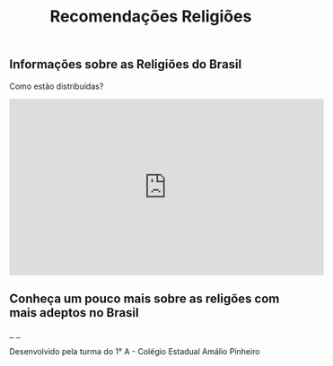 

<!DOCTYPE html>
<html lang="pt-br">
<head>
    <meta charset="UTF-8">
    <meta name="viewport" content="width=device-width, initial-scale=1.0">
    <link rel="stylesheet" href="style.css">
    <title>Religiões</title>
</head>
<body>
    <header>
        <h1>Recomendações Religiões</h1>
    </header>
    <section>
        <div class="container1">
            <div class="chamada-texto">
                <h1>Informações sobre as Religiões do Brasil</h1>
                <p>Como estão distribuídas?</p>
            </div>  
            <div>
                <iframe width="560" height="315" src="https://www.youtube.com/embed/9jc_VvSN-9U?si=dIhehjK9xJJOJqe1" title="YouTube video player" frameborder="0" allow="accelerometer; autoplay; clipboard-write; encrypted-media; gyroscope; picture-in-picture; web-share" referrerpolicy="strict-origin-when-cross-origin" allowfullscreen></iframe>
            </div>
            </div>
    </section>
    <section>
        <div class="chamada-texto2">
            <h2>Conheça um pouco mais sobre as religões com mais adeptos no Brasil</h2>
        </div>
    </section>
    <section>
        <div class="categoria-videos">
            <a href="https://www.youtube.com/watch?v=iqjBO4R9YKo&t=344s">
                <img src="https://img.youtube.com/vi/iqjBO4R9YKo/maxresdefault.jpg" alt="">
            </a>
            <a href="https://www.youtube.com/watch?v=6JbeUhHmhDA">
                <a href="https://www.youtube.com/watch?v=iYU8z3t7vZE">
                    <img src="https://img.youtube.com/vi/iYU8z3t7vZE/maxresdefault.jpg" alt="">
                </a>
                <img src="https://img.youtube.com/vi/6JbeUhHmhDA/maxresdefault.jpg" alt="">
            </a>
            <a href="https://www.youtube.com/watch?v=EWhivtmkH8g">
                <img src="https://img.youtube.com/vi/EWhivtmkH8g/maxresdefault.jpg" alt="">
            </a>
            <a href="https://www.youtube.com/watch?v=q2V_9xzHiy8">
                <img src="https://img.youtube.com/vi/q2V_9xzHiy8/maxresdefault.jpg" alt="">
            </a>
            <a href="https://www.youtube.com/watch?v=cQFQDXGkVTw">
                <img src="https://img.youtube.com/vi/cQFQDXGkVTw/maxresdefault.jpg" alt="">
            </a>
    </section>
    <footer class="rodape">
        <p>Desenvolvido pela turma do 1° A - Colégio Estadual Amálio Pinheiro</p>
    </footer>
</body>
</html>
